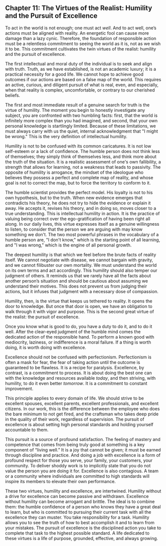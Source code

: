 ## Chapter 11: The Virtues of the Realist: Humility and the Pursuit of Excellence

To act in the world is not enough; one must act *well*. And to act well, one’s actions must be aligned with reality. An energetic fool can cause more damage than a lazy cynic. Therefore, the foundation of responsible action must be a relentless commitment to seeing the world as it is, not as we wish it to be. This commitment cultivates the twin virtues of the realist: humility and the pursuit of excellence.

The first intellectual and moral duty of the individual is to seek and align with truth. Truth, as we have established, is not an academic luxury; it is a practical necessity for a good life. We cannot hope to achieve good outcomes if our actions are based on a false map of the world. This requires an active, curious, and diligent pursuit of what is real, even, and especially, when that reality is complex, uncomfortable, or contrary to our cherished beliefs.

The first and most immediate result of a genuine search for truth is the virtue of humility. The moment you begin to honestly investigate any subject, you are confronted with two humbling facts: first, that the world is infinitely more complex than you had imagined, and second, that your own personal knowledge is startlingly limited. Because of these limitations, we must always carry with us the quiet, internal acknowledgment that "I might be wrong." This is the very definition of intellectual humility.

Humility is not to be confused with its common caricatures. It is not low self-esteem or a lack of confidence. The humble person does not think less of themselves; they simply think of themselves less, and think more about the truth of the situation. It is a realistic assessment of one's own fallibility, a strength that allows for learning, not a weakness that leads to passivity. The opposite of humility is arrogance, the mindset of the ideologue who believes they possess a perfect and complete map of reality, and whose goal is not to correct the map, but to force the territory to conform to it.

The humble scientist provides the perfect model. His loyalty is not to his own hypothesis, but to the truth. When new evidence emerges that contradicts his theory, he does not try to hide the evidence or explain it away. He accepts it, revises his theory, and in doing so, moves closer to a true understanding. This is intellectual humility in action. It is the practice of valuing being correct over the ego-gratification of having been right all along. In our daily lives, this virtue expresses itself as a genuine willingness to listen, to consider that the person we are arguing with may know something we don't. The two most powerful phrases in the vocabulary of a humble person are, "I don't know," which is the starting point of all learning, and "I was wrong," which is the engine of all personal growth.

The deepest humility is that which we feel before the brute facts of reality itself. We cannot negotiate with disease, we cannot bargain with gravity, and we cannot filibuster our own mortality. We must understand the world on its own terms and act accordingly. This humility should also temper our judgment of others. It reminds us that we rarely have all the facts about another person’s situation and should be cautious about assuming we understand their motives. This does not prevent us from judging their actions, but it infuses that judgment with a necessary dose of compassion.

Humility, then, is the virtue that keeps us tethered to reality. It opens the door to knowledge. But once that door is open, we have an obligation to walk through it with vigor and purpose. This is the second great virtue of the realist: the pursuit of excellence.

Once you know what is good to do, you have a duty to do it, and to do it well. After the clear-eyed judgment of the humble mind comes the dedicated action of the responsible hand. To perform a known good with mediocrity, laziness, or indifference is a moral failure. If a thing is worth doing, it is worth doing with excellence.

Excellence should not be confused with perfectionism. Perfectionism is often a mask for fear, the fear of taking action until the outcome is guaranteed to be flawless. It is a recipe for paralysis. Excellence, by contrast, is a commitment to process. It is about doing the best one can with the knowledge and resources available *today*, and then striving, with humility, to do it even better *tomorrow*. It is a commitment to constant improvement.

This principle applies to every domain of life. We should strive to be excellent spouses, excellent parents, excellent professionals, and excellent citizens. In our work, this is the difference between the employee who does the bare minimum to not get fired, and the craftsman who takes deep pride in the quality of their work, regardless of supervision. The pursuit of excellence is about setting high personal standards and holding yourself accountable to them.

This pursuit is a source of profound satisfaction. The feeling of mastery and competence that comes from being truly good at something is a key component of “living well.” It is a joy that cannot be given; it must be earned through discipline and practice. And doing a job with excellence is a form of profound respect for those you serve, your family, your customers, your community. To deliver shoddy work is to implicitly state that you do not value the person you are doing it for. Excellence is also contagious. A team or a community where individuals are committed to high standards will inspire its members to elevate their own performance.

These two virtues, humility and excellence, are intertwined. Humility without a drive for excellence can become passive and withdrawn. Excellence without humility can become arrogant and brittle. The ideal is to combine them: the humble confidence of a person who knows they have a great deal to learn, but who is committed to pursuing their current task with all the excellence they can muster. You take responsibility for a task. Humility allows you to see the truth of how to best accomplish it and to learn from your mistakes. The pursuit of excellence is the disciplined action you take to complete that task to the highest possible standard. A life dedicated to these virtues is a life of purpose, grounded, effective, and always growing.